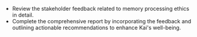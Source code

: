 - Review the stakeholder feedback related to memory processing ethics in detail.
- Complete the comprehensive report by incorporating the feedback and outlining actionable recommendations to enhance Kai's well-being.